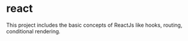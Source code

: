 # react
This project includes the basic concepts of ReactJs like hooks, routing, conditional rendering.

